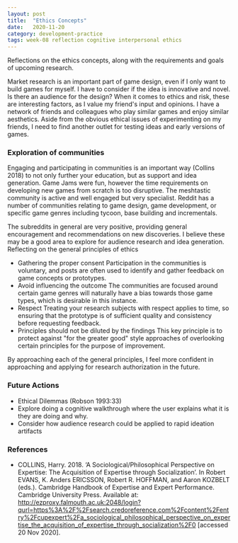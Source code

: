 ```yaml
---
layout: post
title:  "Ethics Concepts"
date:   2020-11-20
category: development-practice
tags: week-08 reflection cognitive interpersonal ethics
---
```


Reflections on the ethics concepts, along with the requirements and goals of upcoming research.

Market research is an important part of game design, even if I only want to build games for myself. I have to consider if the idea is innovative and novel. Is there an audience for the design? When it comes to ethics and risk, these are interesting factors, as I value my friend's input and opinions. I have a network of friends and colleagues who play similar games and enjoy similar aesthetics. Aside from the obvious ethical issues of experimenting on my friends, I need to find another outlet for testing ideas and early versions of games.

### Exploration of communities

Engaging and participating in communities is an important way (Collins 2018) to not only further your education, but as support and idea generation. Game Jams were fun, however the time requirements on developing new games from scratch is too disruptive. The meshtastic community is active and well engaged but very specialist. Reddit has a number of communities relating to game design, game development, or specific game genres including tycoon, base building and incrementals. 

The subreddits in general are very positive, providing general encouragement and recommendations on new discoveries. I believe these may be a good area to explore for audience research and idea generation. Reflecting on the general principles of ethics 

- Gathering the proper consent
  Participation in the communities is voluntary, and posts are often used to identify and gather feedback on game concepts or prototypes. 
- Avoid influencing the outcome
  The communities are focused around certain game genres will naturally have a bias towards those game types, which is desirable in this instance. 
- Respect
  Treating your research subjects with respect applies to time, so ensuring that the prototype is of sufficient quality and consistency before requesting feedback.
- Principles should not be diluted by the findings
  This key principle is to protect against "for the greater good" style approaches of overlooking certain principles for the purpose of improvement. 
  
By approaching each of the general principles, I feel more confident in approaching and applying for research authorization in the future. 

### Future Actions
- Ethical Dilemmas (Robson 1993:33)
- Explore doing a cognitive walkthrough where the user explains what it is they are doing and why.
- Consider how audience research could be applied to rapid ideation artifacts
  
### References

- COLLINS, Harry. 2018. ‘A Sociological/Philosophical Perspective on Expertise: The Acquisition of Expertise through Socialization’. In Robert EVANS, K. Anders ERICSSON, Robert R. HOFFMAN, and Aaron KOZBELT (eds.). Cambridge Handbook of Expertise and Expert Performance. Cambridge University Press. Available at: http://ezproxy.falmouth.ac.uk:2048/login?qurl=https%3A%2F%2Fsearch.credoreference.com%2Fcontent%2Fentry%2Fcupexpert%2Fa_sociological_philosophical_perspective_on_expertise_the_acquisition_of_expertise_through_socialization%2F0 [accessed 20 Nov 2020].
